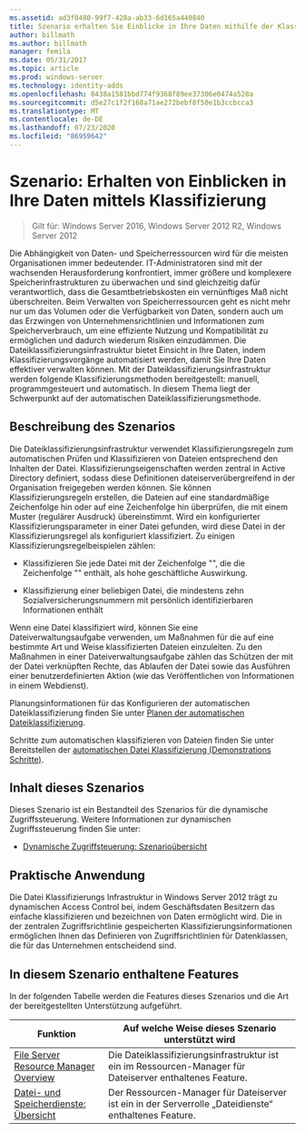```yaml
---
ms.assetid: ad3f0480-99f7-428a-ab33-6d165a440840
title: Szenario erhalten Sie Einblicke in Ihre Daten mithilfe der Klassifizierung
author: billmath
ms.author: billmath
manager: femila
ms.date: 05/31/2017
ms.topic: article
ms.prod: windows-server
ms.technology: identity-adds
ms.openlocfilehash: 8438a1581bbd774f9368f89ee37306e0474a528a
ms.sourcegitcommit: d5e27c1f2f168a71ae272bebf8f50e1b3ccbcca3
ms.translationtype: MT
ms.contentlocale: de-DE
ms.lasthandoff: 07/23/2020
ms.locfileid: "86959642"
---
```

# <a name="scenario-get-insight-into-your-data-by-using-classification"></a>Szenario: Erhalten von Einblicken in Ihre Daten mittels Klassifizierung

>Gilt für: Windows Server 2016, Windows Server 2012 R2, Windows Server 2012

Die Abhängigkeit von Daten- und Speicherressourcen wird für die meisten Organisationen immer bedeutender. IT-Administratoren sind mit der wachsenden Herausforderung konfrontiert, immer größere und komplexere Speicherinfrastrukturen zu überwachen und sind gleichzeitig dafür verantwortlich, dass die Gesamtbetriebskosten ein vernünftiges Maß nicht überschreiten. Beim Verwalten von Speicherressourcen geht es nicht mehr nur um das Volumen oder die Verfügbarkeit von Daten, sondern auch um das Erzwingen von Unternehmensrichtlinien und Informationen zum Speicherverbrauch, um eine effiziente Nutzung und Kompatibilität zu ermöglichen und dadurch wiederum Risiken einzudämmen. Die Dateiklassifizierungsinfrastruktur bietet Einsicht in Ihre Daten, indem Klassifizierungsvorgänge automatisiert werden, damit Sie Ihre Daten effektiver verwalten können. Mit der Dateiklassifizierungsinfrastruktur werden folgende Klassifizierungsmethoden bereitgestellt: manuell, programmgesteuert und automatisch. In diesem Thema liegt der Schwerpunkt auf der automatischen Dateiklassifizierungsmethode.  
  
## <a name="scenario-description"></a><a name="BKMK_OVER"></a>Beschreibung des Szenarios  
Die Dateiklassifizierungsinfrastruktur verwendet Klassifizierungsregeln zum automatischen Prüfen und Klassifizieren von Dateien entsprechend den Inhalten der Datei. Klassifizierungseigenschaften werden zentral in Active Directory definiert, sodass diese Definitionen dateiserverübergreifend in der Organisation freigegeben werden können. Sie können Klassifizierungsregeln erstellen, die Dateien auf eine standardmäßige Zeichenfolge hin oder auf eine Zeichenfolge hin überprüfen, die mit einem Muster (regulärer Ausdruck) übereinstimmt. Wird ein konfigurierter Klassifizierungsparameter in einer Datei gefunden, wird diese Datei in der Klassifizierungsregel als konfiguriert klassifiziert. Zu einigen Klassifizierungsregelbeispielen zählen:  
  
-   Klassifizieren Sie jede Datei mit der Zeichenfolge "", die die Zeichenfolge "" enthält, als hohe geschäftliche Auswirkung.  
  
-   Klassifizierung einer beliebigen Datei, die mindestens zehn Sozialversicherungsnummern mit persönlich identifizierbaren Informationen enthält  
  
Wenn eine Datei klassifiziert wird, können Sie eine Dateiverwaltungsaufgabe verwenden, um Maßnahmen für die auf eine bestimmte Art und Weise klassifizierten Dateien einzuleiten. Zu den Maßnahmen in einer Dateiverwaltungsaufgabe zählen das Schützen der mit der Datei verknüpften Rechte, das Ablaufen der Datei sowie das Ausführen einer benutzerdefinierten Aktion (wie das Veröffentlichen von Informationen in einem Webdienst).  
  
Planungsinformationen für das Konfigurieren der automatischen Dateiklassifizierung finden Sie unter [Planen der automatischen Dateiklassifizierung](assetId:///e3c3bb4b-3034-42b7-b391-8ef5f5851955).  
  
Schritte zum automatischen klassifizieren von Dateien finden Sie unter Bereitstellen der [automatischen Datei Klassifizierung &#40;Demonstrations Schritte&#41;](Deploy-Automatic-File-Classification--Demonstration-Steps-.md).  
  
## <a name="in-this-scenario"></a>Inhalt dieses Szenarios  
Dieses Szenario ist ein Bestandteil des Szenarios für die dynamische Zugriffssteuerung. Weitere Informationen zur dynamischen Zugriffssteuerung finden Sie unter:  
  
-   [Dynamische Zugriffsteuerung: Szenarioübersicht](Dynamic-Access-Control--Scenario-Overview.md)  
  
## <a name="practical-applications"></a><a name="BKMK_APP"></a>Praktische Anwendung  
Die Datei Klassifizierungs Infrastruktur in Windows Server 2012 trägt zu dynamischen Access Control bei, indem Geschäftsdaten Besitzern das einfache klassifizieren und bezeichnen von Daten ermöglicht wird. Die in der zentralen Zugriffsrichtlinie gespeicherten Klassifizierungsinformationen ermöglichen Ihnen das Definieren von Zugriffsrichtlinien für Datenklassen, die für das Unternehmen entscheidend sind.  
  
## <a name="features-included-in-this-scenario"></a><a name="BKMK_NEW"></a>In diesem Szenario enthaltene Features  
In der folgenden Tabelle werden die Features dieses Szenarios und die Art der bereitgestellten Unterstützung aufgeführt.  
  
|Funktion|Auf welche Weise dieses Szenario unterstützt wird|  
|-----------|---------------------------------|  
|[File Server Resource Manager Overview](/previous-versions/windows/it-pro/windows-server-2012-R2-and-2012/hh831701(v=ws.11))|Die Dateiklassifizierungsinfrastruktur ist ein im Ressourcen-Manager für Dateiserver enthaltenes Feature.|  
|[Datei- und Speicherdienste: Übersicht](/previous-versions/windows/it-pro/windows-server-2012-R2-and-2012/hh831487(v=ws.11))|Der Ressourcen-Manager für Dateiserver ist ein in der Serverrolle „Dateidienste“ enthaltenes Feature.|  
  

